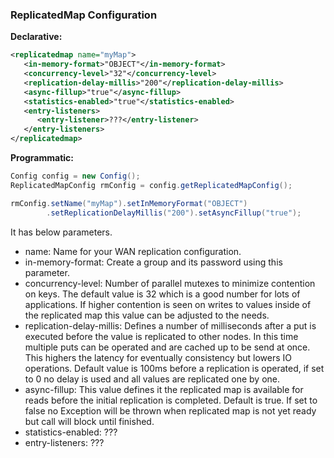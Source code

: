 
### ReplicatedMap Configuration

**Declarative:**

```xml
<replicatedmap name="myMap">
   <in-memory-format>"OBJECT"</in-memory-format>
   <concurrency-level>"32"</concurrency-level>
   <replication-delay-millis>"200"</replication-delay-millis>
   <async-fillup>"true"</async-fillup>
   <statistics-enabled>"true"</statistics-enabled>
   <entry-listeners>
      <entry-listener>???</entry-listener>
   </entry-listeners>
</replicatedmap>
```

**Programmatic:**

```java
Config config = new Config();
ReplicatedMapConfig rmConfig = config.getReplicatedMapConfig();

rmConfig.setName("myMap").setInMemoryFormat("OBJECT")
        .setReplicationDelayMillis("200").setAsyncFillup("true");
```

It has below parameters.
 
- name: Name for your WAN replication configuration.
- in-memory-format: Create a group and its password using this parameter.
- concurrency-level: Number of parallel mutexes to minimize contention on keys. The default value is 32 which is a good number for lots of applications. If higher contention is seen on writes to values inside of the replicated map this value can be adjusted to the needs.
- replication-delay-millis: Defines a number of milliseconds after a put is executed before the value is replicated to other nodes. In this time multiple puts can be operated and are cached up to be send at once. This highers the latency for eventually consistency but lowers IO operations. Default value is 100ms before a replication is operated, if set to 0 no delay is used and all values are replicated one by one.
- async-fillup: This value defines it the replicated map is available for reads before the initial replication is completed. Default is true. If set to false no Exception will be thrown when replicated map is not yet ready but call will block until finished.
- statistics-enabled: ???
- entry-listeners: ???

